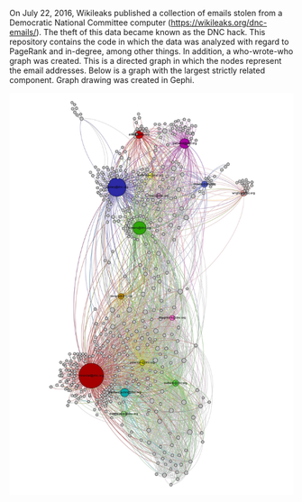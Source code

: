 On July 22, 2016, Wikileaks published a collection of emails stolen from a Democratic National Committee computer (https://wikileaks.org/dnc-emails/). The theft of this data became known as the DNC hack.    This repository contains the code in which the data was analyzed with regard to PageRank and in-degree, among other things. In addition, a who-wrote-who graph was created. This is a directed graph in which the nodes represent the email addresses.  Below is a graph with the largest strictly related component. Graph drawing was created in Gephi.

<!--<img src="Gephi_drawing.jpg">-->

<p align="center">
   <img src="Gephi_drawing.jpg">
</p>
